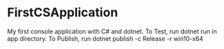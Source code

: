 # FirstCSApplication
My first console application with C# and dotnet.
To Test, run dotnet run in app directory.
To Publish, run dotnet publish -c Release -r win10-x64
